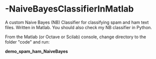 # -NaiveBayesClassifierInMatlab
A custom Naive Bayes (NB) Classifier for classifying spam and ham text files. Written in Matlab. You should also check my NB classifier in Python.

From the Matlab (or Octave or Scilab) console, change directory to the folder "code" and run:

**demo_spam_ham_NaiveBayes**
